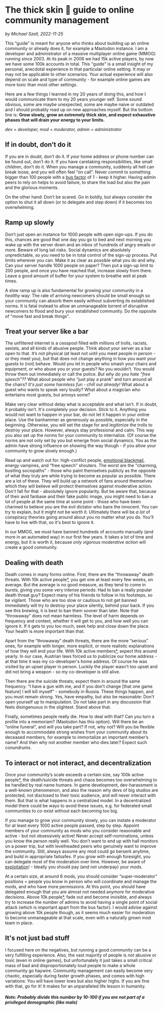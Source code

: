 # The thick skin 🦣 guide to online community management
*by Michael Szell, 2022-11-25*
 
This “guide” is meant for anyone who thinks about building up an online community or already does it, for example a Mastodon instance. I am a developer and administrator of a massive multiplayer online game (MMOG) running since 2003. At its peak in 2006 we had 15k active players, by now we have some 100k accounts in total. This "guide" is a small insight of my personal, anecdotal experience in that particular online setting. It may or may not be applicable to other scenarios. Your actual experience will also depend on scale and type of community - for example online games are more toxic than most other settings.

Here are a few things I learned in my 20 years of doing this, and how I would communicate them to my 20 years younger self. Some sound obvious, some are maybe unexpected, some are maybe naive or outdated and I should probably read up on new approaches myself. But the bottom line is: **Grow slowly, grow an extremely thick skin, and expect exhaustive phases that will drain your energy to your limits.**

*dev = developer, mod = moderator, admin = administrator*

## If in doubt, don’t do it
If you are in doubt, don’t do it. If your home address or phone number can be found out, don’t do it. If you have caretaking responsibilities, like small children, don’t do it. When you manage a community, suddenly all hell can break loose, and you will often feel “on call”. Never commit to something bigger than 100 people with a [bus factor](https://en.wikipedia.org/wiki/Bus_factor) of 1 - keep it higher. Having admin peers to rely on helps to avoid failure, to share the load but also the pain and the glorious moments.

On the other hand: Don’t be scared. Go in boldly, but always consider the option to shut it all down (or to delegate and step down) if it becomes too overwhelming.

## Ramp up slowly
Don’t just open an instance for 1000 people with open sign-ups. If you do this, chances are good that one day you go to bed and next morning you wake up with the server down and an inbox of hundreds of angry emails or more. Beware of long tail risks. Social dynamics are absolutely unpredictable, so you need to be in total control of the sign-up process. Put limits wherever you can. Make it as clear as possible what you do and why. Can your server handle 1000 people on paper? Then put a sign-up limit to 200 people, and once you have reached that, increase slowly from there. Leave a good amount of buffer for your system to breathe well at peak times. 

A slow ramp up is also fundamental for growing your community in a *healthy* way: The rate of arriving newcomers should be small enough so your community can absorb them easily without subverting its established norms. It is fatal instead to allow an unmanageable torrent of disruptive newcomers to flood and bury your established community. Do the opposite of "move fast and break things". 

## Treat your server like a bar
The unfiltered internet is a cesspool filled with millions of trolls, racists, sexists, and all kinds of abusive people. Think about your server as a bar open to that. It’s not physical (at least not until you meet people in person - or they meet you), but that does not change anything in how you want your guests to (not) behave. Would you let in people who smash your chairs and equipment, or who abuse you or your guests? No you wouldn’t. You would throw them out immediately or call the police. *But why do you hate "free speech"??* What about people who “just play a prank” and turn around all the chairs? *It's just some harmless fun - chill out already!* What about a guest who wants to speak very loudly? What about a magician who entertains most guests, but annoys some?

Make very clear without delay what is acceptable and what isn’t. If in doubt, it probably isn’t. It's completely your decision. Stick to it. Anything you would not want to happen in your bar, do not let it happen in your online place. Use the banhammer as generously as possible, especially in the beginning. Otherwise, you will set the stage for and legitimize the trolls to destroy your place. However, always stay professional and calm. This way you also set up the norms for your community to internalize. (Of course the norms are not only set by you but emerge from social dynamics. You as the admin have strong influence on showing the way though - if you allow your community to grow slowly enough.)

Read up and watch out for: high-conflict people, [emotional blackmail](https://en.wikipedia.org/wiki/Emotional_blackmail), energy vampires, and “free speech” shouters. The worst are the "charming, bustling sociopaths" - those who paint themselves publicly as the opposite of what they truly are while trying to become as popular as possible. There are a lot of these. They will build up a network of fans around themselves which they will believe will protect themselves against moderative action. Don't fall for that - absolutely ignore popularity. But be aware that, because of their avid fanbase and their fake public image, you might need to ban a lot of people at the same time at some point - those who have been charmed to believe you are the evil dictator who bans the innocent. You can try to explain, but it might not be worth it. Ultimately there will be *a lot* of conspiracy theories going around about you no matter what you do. You'll have to live with that, so it's best to ignore it. 

In our MMOG, we must have banned hundreds of accounts manually (and more in an automated way) in our first few years. It takes a lot of time and energy, but it is worth it, because *only vigorous moderative action* will create a good community.


## Dealing with death
Death comes in many forms online. First, there are the “throwaway” death threats. With 10k active people[\*](#note), you get one at least every few weeks, on average. But the average is no good measure, as they tend to come in bursts, giving you some very intense periods: Had to ban a really popular death threat guy? Expect many of his friends to follow in his footsteps, so be vigilant. Those who are too slow or cautious to not get banned immediately will try to destroy your place silently, behind your back. If you see this brewing, it is best to ban them sooner than later. Note that “throwaway” does not mean harmless. The level of harm depends on frequency and context, whether it will get to you, and how well you can ignore it. If it gets to you too much, seek help and close down the place. Your health is more important than that.

Apart from the “throwaway” death threats, there are the more “serious” ones, for example with longer, more explicit, or more realistic explanations of how they will end your life. With 10k active members[\*](#note), expect this around yearly. In our case, Austrian laws forced us to publicize our home address - at that time it was my co-developer's home address. Of course he was visited by an upset player in person. Luckily the player wasn't too upset and did not bring a weapon - so my co-developer is still alive. 

Then there are the suicide threats; expect them in around the same frequency. “I have a gun with me, and if you don’t change [that one game feature] I will kill myself” - somebody in Russia. These things happen, and you must remain strong. Yes, have empathy, but also be reasonable: Don't open yourself up to manipulation. Do not take part in any discussion that feels disingenuous in the slightest. Stand above that.

Finally, sometimes people really die. How to deal with that? Can you turn a profile into a memoriam? (Mastodon has this option). Will there be an “online funeral”, and will you take part? If not, why not? Will you be flexible enough to accommodate strong wishes from your community about its deceased members, for example to immortalize an important member’s name? And then why not another member who dies later? Expect such conundrums.

## To interact or not interact, and decentralization
Once your community’s scale exceeds a certain size, say 100k active people[\*](#note), the death/suicide threats and chaos becomes too overwhelming to be handled by real name humans. In game development, dev-harassment is a well-known phenomenon, and also the reason why devs of big studios are protected, not disclosed to their toxic audience, and will never interact with them. But that is what happens in a centralized model. In a decentralized model there could be ways to avoid these issues, e.g. for federated small communities to co-exist without each becoming too big.

If you manage to grow your community slowly, you can instate a moderator for at least every 1000 active people passed, step by step. Appoint members of your community as mods who you consider reasonable and active - but not obsessively active! Never accept self-nominations, unless you know the person really well. You don't want to end up with hall monitors on a power trip, but with levelheaded peers who genuinely want to improve the community. Still, always assume any mod could go berserk anytime, and build in appropriate failsafes. If you grow with enough foresight, you can delegate most of the moderation over time. However, be aware of [exploitation](https://yalebooks.yale.edu/book/9780300261479/behind-the-screen/)! - Ideally you should pay (and not underpay) your mods.

At a certain size, at around 6 mods, you should consider “super-moderator” positions = people you know in person who will coordinate and manage the mods, and who have more permissions. At this point, you should have delegated enough that you are almost not needed anymore for moderative decisions. Above 10k people[\*](#note), fade out and become invisible, and always try to increase the number of admins to avoid having a single point of social attack (which is important apart from the bus factor). I would advise against growing above 10k people though, as it seems much easier for moderation to become unmanageable at that scale, even with a naturally grown mod team in place.

## It's not just bad stuff
I focused here on the negatives, but running a good community can be a very fulfilling experience. Also, the vast majority of people is *not* abusive or toxic (even in online games), but unfortunately it just takes a small critical mass of bad and disproportionately loud people to make a whole community go haywire. Community management can easily become very chaotic, especially during faster growth phases, and comes with high variations: You will have lower lows but also higher highs. If you are fine with that, go for it! It makes for an unparalleled life lesson in humanity.

##### Note: Probably divide this number by 10-100 if you are not part of a privileged demographic (like male)
